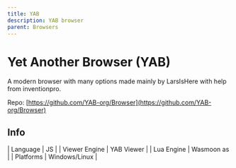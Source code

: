 ```yaml
---
title: YAB
description: YAB browser
parent: Browsers
---
```

# Yet Another Browser (YAB)

A modern browser with many options made mainly by LarsIsHere with help from inventionpro.

Repo: [https://github.com/YAB-org/Browser](https://github.com/YAB-org/Browser)

## Info

| Language      | JS            |
| Viewer Engine | YAB Viewer    |
| Lua Engine    | Wasmoon as    |
| Platforms     | Windows/Linux |
